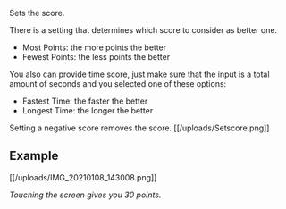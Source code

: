 Sets the score.

There is a setting that determines which score to consider as better one.

* Most Points: the more points the better
* Fewest Points: the less points the better

You also can provide time score, just make sure that the input is a total amount of seconds and you selected one of these options:

* Fastest Time: the faster the better
* Longest Time: the longer the better

Setting a negative score removes the score.
[[/uploads/Setscore.png]] 

## Example 

[[/uploads/IMG_20210108_143008.png]]

_Touching the screen gives you 30 points._